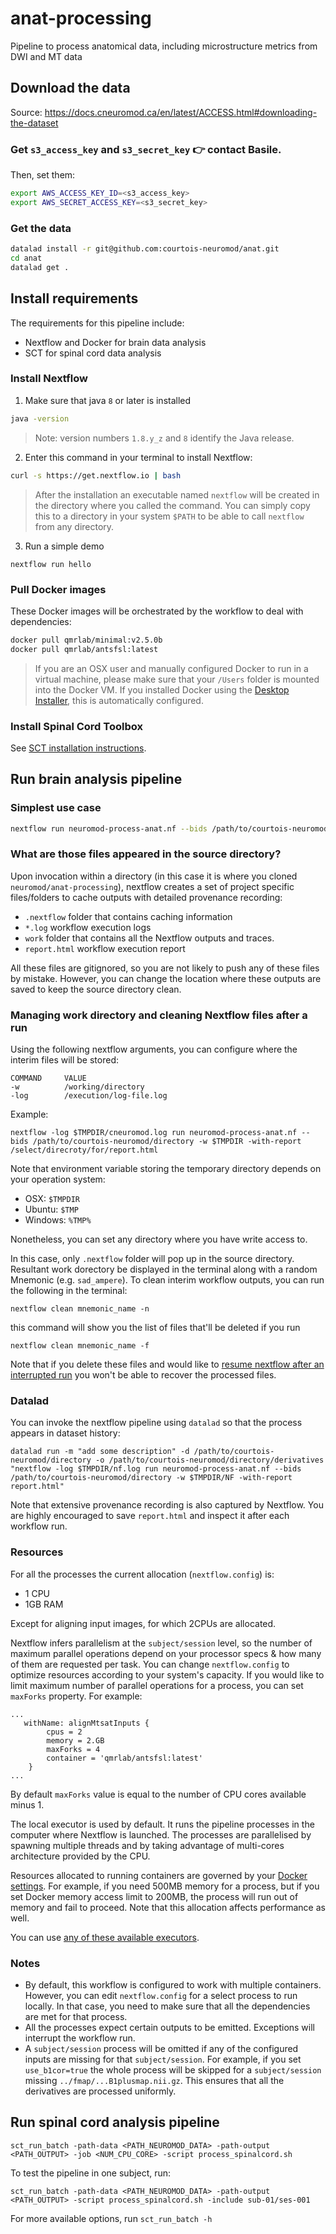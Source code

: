 # anat-processing
Pipeline to process anatomical data, including microstructure metrics from DWI and MT data

## Download the data

Source: https://docs.cneuromod.ca/en/latest/ACCESS.html#downloading-the-dataset

### Get `s3_access_key` and `s3_secret_key` 👉 contact Basile.
Then, set them:
```bash
export AWS_ACCESS_KEY_ID=<s3_access_key>
export AWS_SECRET_ACCESS_KEY=<s3_secret_key>
```

### Get the data
```bash
datalad install -r git@github.com:courtois-neuromod/anat.git
cd anat
datalad get .
```

## Install requirements

The requirements for this pipeline include:
- Nextflow and Docker for brain data analysis
- SCT for spinal cord data analysis

### Install Nextflow
1. Make sure that java `8` or later is installed
```bash
java -version
```
> Note: version numbers `1.8.y_z` and `8` identify the Java release.

2. Enter this command in your terminal to install Nextflow:
```bash
curl -s https://get.nextflow.io | bash
```
> After the installation an executable named `nextflow` will be created in the directory where you called the command. You can simply copy this to a directory in your system `$PATH` to be able to call `nextflow` from any directory. 

3. Run a simple demo 
```
nextflow run hello
```

### Pull Docker images
These Docker images will be orchestrated by the workflow to deal with dependencies:

```bash
docker pull qmrlab/minimal:v2.5.0b
docker pull qmrlab/antsfsl:latest
```

> If you are an OSX user and manually configured Docker to run in a virtual machine, please make sure that your `/Users` folder is mounted into the Docker VM. If you installed Docker using the [Desktop Installer](https://docs.docker.com/docker-for-mac/install/), this is automatically configured. 

### Install Spinal Cord Toolbox

See [SCT installation instructions](https://spinalcordtoolbox.com/en/latest/user_section/installation.html). 


## Run brain analysis pipeline

### Simplest use case

```bash
nextflow run neuromod-process-anat.nf --bids /path/to/courtois-neuromod/directory -with-report report.html
```

### What are those files appeared in the source directory? 

Upon invocation within a directory (in this case it is where you cloned `neuromod/anat-processing`), nextflow creates a 
set of project specific files/folders to cache outputs with detailed provenance recording: 

- `.nextflow` folder that contains caching information 
- `*.log` workflow execution logs 
- `work` folder that contains all the Nextflow outputs and traces. 
- `report.html` workflow execution report 

All these files are gitignored, so you are not likely to push any of these files by mistake. However, you can change the location 
where these outputs are saved to keep the source directory clean.

### Managing work directory and cleaning Nextflow files after a run

Using the following nextflow arguments, you can configure where the interim files will be stored:

```
COMMAND     VALUE
-w          /working/directory
-log        /execution/log-file.log
```

Example: 

```
nextflow -log $TMPDIR/cneuromod.log run neuromod-process-anat.nf --bids /path/to/courtois-neuromod/directory -w $TMPDIR -with-report /select/direcroty/for/report.html
```

Note that environment variable storing the temporary directory depends on your operation system:
- OSX:      `$TMPDIR`
- Ubuntu:   `$TMP`
- Windows:  `%TMP%`

Nonetheless, you can set any directory where you have write access to. 

In this case, only `.nextflow` folder will pop up in the source directory. Resultant work dorectory  be displayed in the 
terminal along with a random Mnemonic (e.g. `sad_ampere`). To clean interim workflow outputs, you can run the following 
in the terminal:

```
nextflow clean mnemonic_name -n
```

this command will show you the list of files that'll be deleted if you run

```
nextflow clean mnemonic_name -f
```

Note that if you delete these files and would like to [resume nextflow after an interrupted run](https://www.nextflow.io/blog/2019/demystifying-nextflow-resume.html) you won't be able to 
recover the processed files. 

### Datalad 

You can invoke the nextflow pipeline using `datalad` so that the process appears in dataset history:

```
datalad run -m "add some description" -d /path/to/courtois-neuromod/directory -o /path/to/courtois-neuromod/directory/derivatives "nextflow -log $TMPDIR/nf.log run neuromod-process-anat.nf --bids /path/to/courtois-neuromod/directory -w $TMPDIR/NF -with-report report.html"
```

Note that extensive provenance recording is also captured by Nextflow. You are highly encouraged to save `report.html` and inspect it after each workflow run.

### Resources 

For all the processes the current allocation (`nextflow.config`) is: 

- 1 CPU
- 1GB RAM

Except for aligning input images, for which 2CPUs are allocated. 

Nextflow infers parallelism at the `subject/session` level, so the number of maximum parallel operations depend on 
your processor specs & how many of them are requested per task. You can change `nextflow.config` to optimize resources 
according to your system's capacity. If you would like to limit maximum number of parallel operations for a process, 
you can set `maxForks` property. For example:  

```
...
   withName: alignMtsatInputs {
        cpus = 2
        memory = 2.GB
        maxForks = 4
        container = 'qmrlab/antsfsl:latest'
    }
...
```

By default `maxForks` value is equal to the number of CPU cores available minus 1. 

The local executor is used by default. It runs the pipeline processes in the computer where Nextflow is launched. The processes are 
parallelised by spawning multiple threads and by taking advantage of multi-cores architecture provided by the CPU.

Resources allocated to running containers are governed by your [Docker settings](https://docs.docker.com/config/containers/resource_constraints/). For example, if you need 500MB memory for a process, but if you set Docker memory access limit to 200MB, the process will run 
out of memory and fail to proceed. Note that this allocation affects performance as well.

You can use [any of these available executors](https://www.nextflow.io/docs/latest/executor.html).

### Notes 

- By default, this workflow is configured to work with multiple containers. However, you can edit `nextflow.config` for a select 
process to run locally. In that case, you need to make sure that all the dependencies are met for that process.
- All the processes expect certain outputs to be emitted. Exceptions will interrupt the workflow run. 
- A `subject/session` process will be omitted if any of the configured inputs are missing for that `subject/session`. For example, 
if you set `use_b1cor=true` the whole process will be skipped for a `subject/session` missing `../fmap/...B1plusmap.nii.gz`. This ensures that 
all the derivatives are processed uniformly.

## Run spinal cord analysis pipeline

```
sct_run_batch -path-data <PATH_NEUROMOD_DATA> -path-output <PATH_OUTPUT> -job <NUM_CPU_CORE> -script process_spinalcord.sh
```

To test the pipeline in one subject, run:
```
sct_run_batch -path-data <PATH_NEUROMOD_DATA> -path-output <PATH_OUTPUT> -script process_spinalcord.sh -include sub-01/ses-001
```

For more available options, run `sct_run_batch -h`
